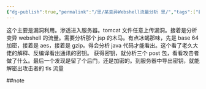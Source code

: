 ```yaml
---
{"dg-publish":true,"permalink":"/思/某变异Webshell流量分析 思/","tags":["打靶","应急响应"]}
---
```



这个主要是漏洞利用。渗透进入服务器。tomcat 文件任意上传漏洞。接着是分析变异 webshell 的流量。需要分析那个 jsp 的木马。有点冰蝎那味，先是 base 64 加密，接着是 aes，接着是 gzip。得会分析 java 代码才能看出。这个看了老久大佬的解释、反编译看出通讯的密钥。
获得密钥，就分析三个 post 包，看看攻击者做了什么。最后一个发现是留了个后门，还是加密的。到服务器中导出密钥，就能解密出攻击者的 tls 流量

##note


